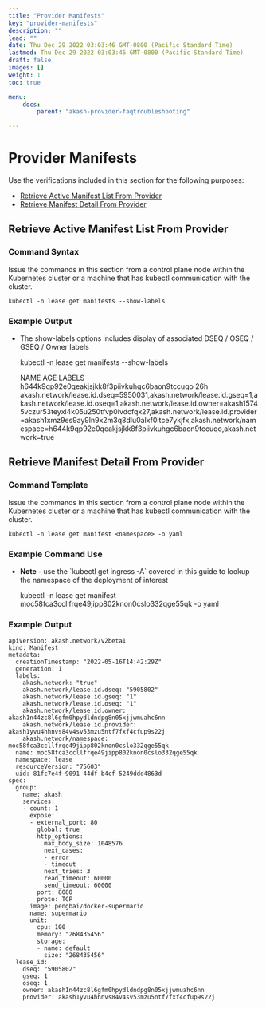 ```yaml
---
title: "Provider Manifests"
key: "provider-manifests"
description: ""
lead: ""
date: Thu Dec 29 2022 03:03:46 GMT-0800 (Pacific Standard Time)
lastmod: Thu Dec 29 2022 03:03:46 GMT-0800 (Pacific Standard Time)
draft: false
images: []
weight: 1
toc: true

menu:
    docs:
        parent: "akash-provider-faqtroubleshooting"

---
```

Provider Manifests
==================

Use the verifications included in this section for the following purposes:

*   [Retrieve Active Manifest List From Provider](provider-manifests.md#retrieve-active-manifest-list-from-provider)
*   [Retrieve Manifest Detail From Provider](provider-manifests.md#retrieve-manifest-detail-from-provider)

Retrieve Active Manifest List From Provider
-------------------------------------------

### **Command Syntax**

Issue the commands in this section from a control plane node within the Kubernetes cluster or a machine that has kubectl communication with the cluster.

    kubectl -n lease get manifests --show-labels
    

### Example Output

*   The show-labels options includes display of associated DSEQ / OSEQ / GSEQ / Owner labels

    kubectl -n lease get manifests --show-labels
    
    NAME                                            AGE   LABELS
    h644k9qp92e0qeakjsjkk8f3piivkuhgc6baon9tccuqo   26h   akash.network/lease.id.dseq=5950031,akash.network/lease.id.gseq=1,akash.network/lease.id.oseq=1,akash.network/lease.id.owner=akash15745vczur53teyxl4k05u250tfvp0lvdcfqx27,akash.network/lease.id.provider=akash1xmz9es9ay9ln9x2m3q8dlu0alxf0ltce7ykjfx,akash.network/namespace=h644k9qp92e0qeakjsjkk8f3piivkuhgc6baon9tccuqo,akash.network=true
    

Retrieve Manifest Detail From Provider
--------------------------------------

### Command Template

Issue the commands in this section from a control plane node within the Kubernetes cluster or a machine that has kubectl communication with the cluster.

    kubectl -n lease get manifest <namespace> -o yaml
    

### Example Command Use

*   **Note -** use the \`kubectl get ingress -A\` covered in this guide to lookup the namespace of the deployment of interest

    kubectl -n lease get manifest moc58fca3ccllfrqe49jipp802knon0cslo332qge55qk -o yaml
    

### Example Output

    apiVersion: akash.network/v2beta1
    kind: Manifest
    metadata:
      creationTimestamp: "2022-05-16T14:42:29Z"
      generation: 1
      labels:
        akash.network: "true"
        akash.network/lease.id.dseq: "5905802"
        akash.network/lease.id.gseq: "1"
        akash.network/lease.id.oseq: "1"
        akash.network/lease.id.owner: akash1n44zc8l6gfm0hpydldndpg8n05xjjwmuahc6nn
        akash.network/lease.id.provider: akash1yvu4hhnvs84v4sv53mzu5ntf7fxf4cfup9s22j
        akash.network/namespace: moc58fca3ccllfrqe49jipp802knon0cslo332qge55qk
      name: moc58fca3ccllfrqe49jipp802knon0cslo332qge55qk
      namespace: lease
      resourceVersion: "75603"
      uid: 81fc7e4f-9091-44df-b4cf-5249ddd4863d
    spec:
      group:
        name: akash
        services:
        - count: 1
          expose:
          - external_port: 80
            global: true
            http_options:
              max_body_size: 1048576
              next_cases:
              - error
              - timeout
              next_tries: 3
              read_timeout: 60000
              send_timeout: 60000
            port: 8080
            proto: TCP
          image: pengbai/docker-supermario
          name: supermario
          unit:
            cpu: 100
            memory: "268435456"
            storage:
            - name: default
              size: "268435456"
      lease_id:
        dseq: "5905802"
        gseq: 1
        oseq: 1
        owner: akash1n44zc8l6gfm0hpydldndpg8n05xjjwmuahc6nn
        provider: akash1yvu4hhnvs84v4sv53mzu5ntf7fxf4cfup9s22j